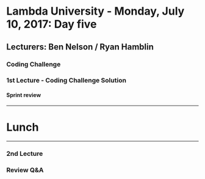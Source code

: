 # Lambda University - Monday, July 10, 2017: Day five
## Lecturers: Ben Nelson / Ryan Hamblin
### Coding Challenge

### 1st Lecture - Coding Challenge Solution

#### Sprint review

***
# Lunch
***

### 2nd Lecture

### Review Q&A
